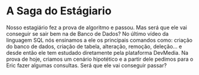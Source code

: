 # A Saga do Estágiario

Nosso estagiário fez a prova de algoritmo e passou. Mas será que ele vai conseguir se sair bem na de Banco de Dados? No último vídeo da linguagem SQL nós ensinamos a ele os principais comandos como: criação do banco de dados, criação de tabela, alteração, remoção, deleção... e desde então ele tem estudado diretamente pela plataforma DevMedia. Na prova de hoje, criamos um cenário hipotético e a partir dele pedimos para o Eric fazer algumas consultas. Será que ele vai conseguir passar?
